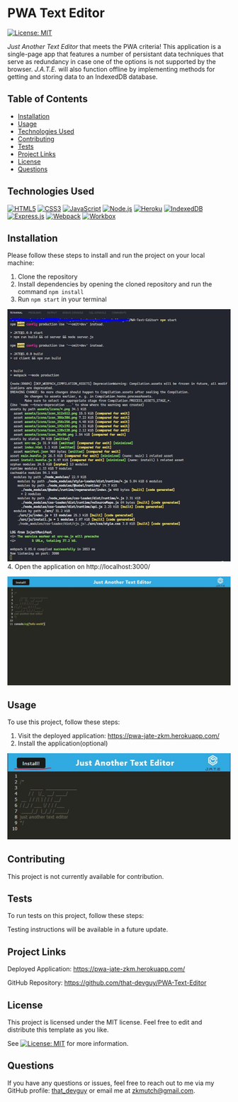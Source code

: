 # PWA Text Editor
[![License: MIT](https://img.shields.io/badge/License-MIT-yellow.svg)](https://opensource.org/licenses/MIT)
  
*Just Another Text Editor* that meets the PWA criteria! This application is a single-page app that features a number of persistant data techniques that serve as redundancy in case one of the options is not supported by the browser. *J.A.T.E.* will also function offline by implementing methods for getting and storing data to an IndexedDB database.
  
  
## Table of Contents

- [Installation](#installation)
- [Usage](#usage)
- [Technologies Used](#technologies-used)
- [Contributing](#contributing)
- [Tests](#tests)
- [Project Links](#project-links)
- [License](#license)
- [Questions](#questions)

## Technologies Used

[![HTML5](https://img.shields.io/badge/HTML5-orange)](https://developer.mozilla.org/en-US/docs/Web/Guide/HTML/HTML5)
[![CSS3](https://img.shields.io/badge/CSS3-blue)](https://www.w3.org/Style/CSS/Overview.en.html)
[![JavaScript](https://img.shields.io/badge/JavaScript-yellow)](https://developer.mozilla.org/en-US/docs/Web/JavaScript)
[![Node.js](https://img.shields.io/badge/Node.js-green)](https://nodejs.org/)
[![Heroku](https://img.shields.io/badge/Heroku-purple)](https://www.heroku.com/)
[![IndexedDB](https://img.shields.io/badge/IndexedDB-blueviolet)](https://developer.mozilla.org/en-US/docs/Web/API/IndexedDB_API)
[![Express.js](https://img.shields.io/badge/Express.js-lightgrey)](https://expressjs.com/)
[![Webpack](https://img.shields.io/badge/Webpack-v5.66.0-blue)](https://webpack.js.org/)
[![Workbox](https://img.shields.io/badge/Workbox-v6.4.1-purple)](https://developers.google.com/web/tools/workbox)



## Installation

Please follow these steps to install and run the project on your local machine:

1. Clone the repository
2. Install dependencies by opening the cloned repository and run the command `npm install`
3. Run `npm start` in your terminal

![npm-start-demo](./Assets/npm-start-demo.JPG)
4. Open the application on http://localhost:3000/

![local-host-demo](./Assets/local-host-demo.JPG)

## Usage
  
To use this project, follow these steps:

1. Visit the deployed application: https://pwa-jate-zkm.herokuapp.com/
2. Install the application(optional)

![install-demo](./Assets/install-demo.JPG)

## Contributing

This project is not currently available for contribution.


## Tests

To run tests on this project, follow these steps:

Testing instructions will be available in a future update.
  
## Project Links
  
Deployed Application: https://pwa-jate-zkm.herokuapp.com/

GitHub Repository: https://github.com/that-devguy/PWA-Text-Editor

## License

This project is licensed under the MIT license. Feel free to edit and distribute this template as you like.

See [![License: MIT](https://img.shields.io/badge/License-MIT-yellow.svg)](https://opensource.org/licenses/MIT) for more information.

## Questions

If you have any questions or issues, feel free to reach out to me via my GitHub profile: [that_devguy](https://github.com/that_devguy) or email me at zkmutch@gmail.com.
